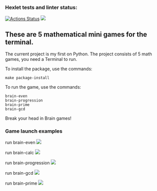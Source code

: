 ### Hexlet tests and linter status:
[![Actions Status](https://github.com/peshkovmaks/python-project-49/workflows/hexlet-check/badge.svg)](https://github.com/peshkovmaks/python-project-49/actions)
<a href="https://codeclimate.com/github/peshkovmaks/python-project-49/maintainability"><img src="https://api.codeclimate.com/v1/badges/b2364019d8f6c6065a65/maintainability" /></a>
## These are 5 mathematical mini games for the terminal.

The current project is my first on Python.
The project consists of 5 math games, you need a Terminal to run.

To install the package, use the commands:
```
make package-install
```

To run the game, use the commands:
```brain-calc
brain-even
brain-progression
brain-prime
brain-gcd
```

Break your head in Brain games!

### Game launch examples
run brain-even
<a href="https://asciinema.org/a/5TS5PvrBJ37o29U2OR9oojlk2" target="_blank"><img src="https://asciinema.org/a/5TS5PvrBJ37o29U2OR9oojlk2.svg" /></a>

run brain-calc
<a href="https://asciinema.org/a/cZ5sP3TgbWvAxvUY7SpkppqdX" target="_blank"><img src="https://asciinema.org/a/cZ5sP3TgbWvAxvUY7SpkppqdX.svg" /></a>

run brain-progression
<a href="https://asciinema.org/a/iL0I4zlilPpv6BPZlHQfEkCEQ" target="_blank"><img src="https://asciinema.org/a/iL0I4zlilPpv6BPZlHQfEkCEQ.svg" /></a>

run brain-gcd
<a href="https://asciinema.org/a/KEzNmamBpgzAYQSMle5Hp370W" target="_blank"><img src="https://asciinema.org/a/KEzNmamBpgzAYQSMle5Hp370W.svg" /></a>

run brain-prime
<a href="https://asciinema.org/a/K4La1QPeMD7y0vo4M7rq6kl3D" target="_blank"><img src="https://asciinema.org/a/K4La1QPeMD7y0vo4M7rq6kl3D.svg" /></a>